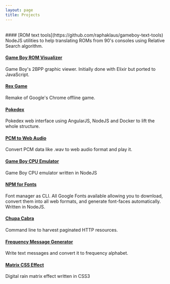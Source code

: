 ```yaml
---
layout: page
title: Projects
---
```

<br/>
#### [ROM text tools](https://github.com/raphaklaus/gameboy-text-tools)
NodeJS utilities to help translating ROMs from 90's consoles using Relative Search algorithm.

#### [Game Boy ROM Visualizer](https://github.com/raphaklaus/gameboy-rom-visualizer)
Game Boy's 2BPP graphic viewer. Initially done with Elixir but ported to JavaScript.

#### [Rex Game](https://github.com/raphaklaus/rex-game)
Remake of Google's Chrome offline game.

#### [Pokedex](https://github.com/raphaklaus/pokedex)
Pokedex web interface using AngularJS, NodeJS and Docker to lift the whole structure.

#### [PCM to Web Audio](https://github.com/raphaklaus/pcm-2-webaudio)
Convert PCM data like .wav to web audio format and play it.

#### [Game Boy CPU Emulator](https://github.com/raphaklaus/gameboy-cpu)
Game Boy CPU emulator written in NodeJS

#### [NPM for Fonts](https://github.com/raphaklaus/fontwr)
Font manager as CLI. All Google Fonts available allowing you to download, convert them into all web formats, and generate font-faces automatically. Written in NodeJS.

#### [Chupa Cabra](https://github.com/raphaklaus/chupa-cabra)
Command line to harvest paginated HTTP resources.

#### [Frequency Message Generator](http://raphaklaus.github.io/frequency-message-generator/)
Write text messages and convert it to frequency alphabet.

#### [Matrix CSS Effect](http://raphaklaus.github.io/matrix-fx/)
Digital rain matrix effect written in CSS3